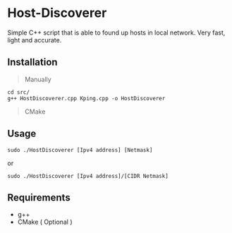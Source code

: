 # Host-Discoverer
Simple C++ script that is able to found up hosts in local network. Very fast, light and accurate.

## Installation
> Manually
```
cd src/
g++ HostDiscoverer.cpp Kping.cpp -o HostDiscoverer
```
> CMake
## Usage
```
sudo ./HostDiscoverer [Ipv4 address] [Netmask]
```
or 

```
sudo ./HostDiscoverer [Ipv4 address]/[CIDR Netmask]
```
## Requirements
- g++
- CMake ( Optional )
